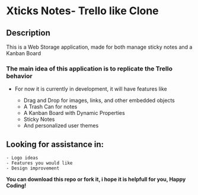 # Xticks Notes- Trello like Clone

 ## Description

This is a Web Storage application, made for both manage sticky notes and a Kanban Board

### The main idea of this application is to replicate the Trello behavior

- For now it is currently in development, it will have features like
    
    - Drag and Drop for images, links, and other embedded objects
    - A Trash Can for notes
    - A Kanban Board with Dynamic Properties
    - Sticky Notes
    - And personalized user themes


## Looking for assistance in:
    - Logo ideas
    - Features you would like 
    - Design improvement

**You can download this repo or fork it, i hope it is helpfull for you, Happy Coding!**